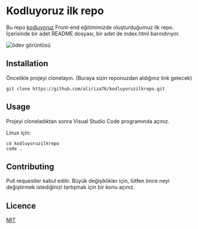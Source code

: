 # Kodluyoruz ilk repo
Bu repo [kodluyoruz](https://kodluyoruz.org) Front-end eğitimimizde oluşturduğumuz ilk repo. İçerisinde bir adet README dosyası, bir adet de index.html barındırıyor.

![ödev görüntüsü](https://github.com/aliriza76/kodluyoruzilkrepo/blob/main/img/odev.png)

## Installation
Öncelikle projeyi clonelayın. (Buraya sizin reponuzdan aldığınız link gelecek)
```
git clone https://github.com/aliriza76/kodluyoruzilkrepo.git
```
## Usage
Projeyi cloneladıktan sonra Visual Studio Code programında açınız.

Linux için:

```
cd kodluyoruzilkrepo
code .
```
## Contributing
Pull requestler kabul edilir. Büyük değişiklikler için, lütfen önce neyi değiştirmek istediğinizi tartışmak için bir konu açınız.

## Licence

[MIT](https://github.com/aliriza76/kodluyoruzilkrepo/blob/main/LICENSE)
